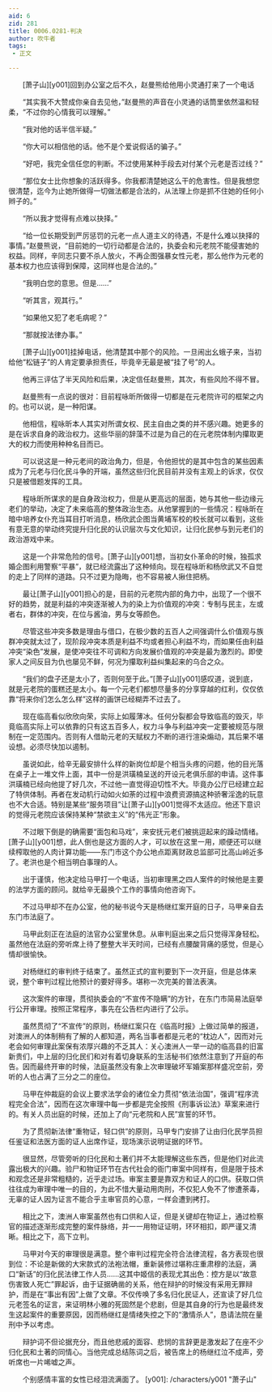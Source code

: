 ```yaml
---
aid: 6
zid: 281
title: 0006.0281-判决
author: 吹牛者
tags: 
 - 正文

---
```




　　[萧子山][y001]回到办公室之后不久，赵曼熊给他用小灵通打来了一个电话

　　“其实我不大赞成你亲自去见他，”赵曼熊的声音在小灵通的话筒里依然温和轻柔，“不过你的心情我可以理解。”

　　“我对他的话半信半疑。”

　　“你大可以相信他的话。他不是个爱说假话的骗子。”

　　“好吧，我完全信任您的判断。不过使用某种手段去对付某个元老是否过线？”

　　“那位女士比你想象的活跃得多。你我都清楚她这么干的危害性。但是我想您很清楚，迄今为止她所做得一切做法都是合法的，从法理上你是抓不住她的任何小辫子的。”

　　“所以我才觉得有点难以抉择。”

　　“给一位长期受到严厉惩罚的元老一点人道主义的待遇，不是什么难以抉择的事情。”赵曼熊说，“目前她的一切行动都是合法的，执委会和元老院不能侵害她的权益。同样，辛同志只要不杀人放火，不再企图强暴女性元老，那么他作为元老的基本权力也应该得到保障，这同样也是合法的。”

　　“我明白您的意思。但是……”

　　“听其言，观其行。”

　　“如果他又犯了老毛病呢？”

　　“那就按法律办事。”

　　[萧子山][y001]挂掉电话，他清楚其中那个的风险。一旦闹出幺蛾子来，当初给他“松链子”的人肯定要承担责任，毕竟辛无最是被“挂了号”的人。

　　他再三评估了半天风险和后果，决定信任赵曼熊，其次，有些风险不得不冒。

　　赵曼熊有一点说的很对：目前程咏昕所做得一切都是在元老院许可的框架之内的。也可以说，是一种阳谋。

　　他相信，程咏昕本人其实对所谓女权、民主自由之类的并不感兴趣。她更多的是在诉求自身的政治权力。这些华丽的辞藻不过是为自己的在元老院体制内攥取更大的权力而使用种种名目而已。

　　可以说这是一种元老间的政治角力，但是，令他担忧的是其中包含的某些因素成为了元老与归化民斗争的开端，虽然这些归化民目前并没有主观上的诉求，仅仅只是被借题发挥的工具。

　　程咏昕所谋求的是自身政治权力，但是从更高远的层面，她与其他一些边缘元老们的举动，决定了未来临高的整体政治生态。从他掌握到的一些情况：程咏昕在暗中培养女仆充当耳目打听消息，杨欣武企图当黄埔军校的校长就可以看到，这些有意无意的举动终究提升归化民的认识层次与文化知识，让归化民参与到元老们的政治游戏中来。

　　这是一个非常危险的信号。[萧子山][y001]想，当初女仆革命的时候，独孤求婚企图利用警察“平暴”，就已经流露出了这种倾向。现在程咏昕和杨欣武又不自觉的走上了同样的道路。只不过更为隐晦，也不容易被人揪住把柄。

　　最让[萧子山][y001]担心的是，目前的元老院内部的角力中，出现了一个很不好的趋势，就是利益的冲突逐渐被人为的染上为价值观的冲突：专制与民主，左或者右，群体的冲突，在位与酱油，男与女等颜色。

　　尽管这些冲突多数是理由与借口，在极少数的五百人之间强调什么价值观与族群冲突就太过了，现阶段冲突本质是利益不均或者担心利益不均，而如果任由利益冲突“染色”发展，是使冲突往不可调和方向发展价值观的冲突是最为激烈的。即使家人之间反目为仇也屡见不鲜，何况为攥取利益纠集起来的乌合之众。

　　“我们的盘子还是太小了，否则何至于此。”[萧子山][y001]感叹道，说到底，就是元老院的蛋糕还是太小。每一个元老们都想尽量多的分享穿越的红利，仅仅依靠“将来你们怎么怎么样”这样的画饼已经糊弄不过去了。

　　现在临高看似欣欣向荣，实际上如履薄冰。任何分裂都会导致临高的毁灭，毕竟临高实际上可以依靠的只有这五百多人，权力斗争与利益冲突一定要被规范与限制在一定范围内。否则有人借助元老的天赋权力不断的进行渲染煽动，其后果不堪设想。必须尽快加以遏制。

　　虽说如此，给辛无最安排什么样的新岗位却是个相当头疼的问题，他的目光落在桌子上一堆文件上面，其中一份是洪璜楠呈送的开设元老俱乐部的申请。这件事洪璜楠已经向他提了好几次，不过他一直觉得迫切性不大。毕竟办公厅已经建立起了特供体制。再者在发动机行动如火如荼的过程中浪费资源搞这种骄奢淫逸的玩意也不大合适。特别是某些“服务项目”让[萧子山][y001]觉得不太适应。他还下意识的觉得元老院应该保持某种“禁欲主义”的“伟光正”形象。

　　不过眼下倒是的确需要“面包和马戏”，来安抚元老们被挑逗起来的躁动情绪。[萧子山][y001]想，此人倒也是这方面的人才，可以放在这里一用，顺便还可以继续榨取他的人肉计算功能——东门市这个办公地点距离财政总监部可比高山岭近多了。老洪也是个相当明白事理的人。

　　出于谨慎，他决定给马甲打一个电话，当初审理黑之四人案件的时候他是主要的法学方面的顾问。就给辛无最换个工作的事情向他咨询下。

　　不过马甲却不在办公室，他的秘书说今天是杨继红案开庭的日子，马甲亲自去东门市法庭了。

　　马甲此刻正在法庭的法官办公室里休息。从审判庭出来之后只觉得浑身轻松。虽然他在法庭的旁听席上待了整整大半天时间，已经有点腰酸背痛的感觉，但是心情却很愉快。

　　对杨继红的审判终于结束了。虽然正式的宣判要到下一次开庭，但是总体来说，整个审判过程比他预计的要好得多。堪称一次完美的普法表演。

　　这次案件的审理，贯彻执委会的“不宣传不隐瞒”的方针，在东门市简易法庭举行公开审理。按照正常程序，事先在公告栏内进行了公示。

　　虽然贯彻了“不宣传”的原则，杨继红案只在《临高时报》上做过简单的报道，对澳洲人的体制稍有了解的人都知道，两名当事者都是元老的“枕边人”，因而对元老会如何审理此案保有浓厚兴趣的不乏其人：关心澳洲人一举一动的临高县的旧富新贵们，中上层的归化民们和对有着切身联系的生活秘书们依然注意到了开庭的布告。因而最终开审的时候，法庭虽然没有象上次审理破坏军婚案那样盛况空前，旁听的人也占满了三分之二的座位。

　　马甲在仲裁庭的会议上要求法学会的诸位全力贯彻“依法治国”，强调“程序流程完全合法”，因而在这次审理中每一步都是完全按照《刑事诉讼法》草案来进行的。有关人员出庭的时候，还加上了向“元老院和人民”宣誓的环节。

　　为了贯彻新法律“重物证，轻口供”的原则，马甲专门安排了让由归化民学员担任鉴证和法医方面的证人出席作证，现场演示说明证据的环节。

　　很显然，尽管旁听的归化民和土著们并不太能理解这些东西，但是他们对此流露出极大的兴趣。验尸和物证环节在古代社会的衙门审案中同样有，但是限于技术和观念还是非常粗糙的，近乎走过场。审案主要是靠双方和证人的口供。获取口供往往成为审理中唯一的目的，为此不惜大量动用肉刑，不仅犯人免不了惨遭荼毒，无辜的证人因为证言不能合乎主审官员的心意，一样会遭到拷打。

　　相比之下，澳洲人审案虽然也有口供和人证，但是关键却在物证上，通过检察官的描述逐渐形成完整的案件脉络，并一一用物证证明，环环相扣，即严谨又清晰。相比之下，高下立判。

　　马甲对今天的审理很是满意。整个审判过程完全符合法律流程，各方表现也很到位：不论是新做的大宋款式的法袍法帽，重新装修过堪称庄重肃穆的法庭，满口“新话”的归化民法律工作人员……这其中姬信的表现尤其出色：控方是以“故意伤害致人死亡”罪起诉，由于证据确凿的关系，他在辩护的时候没有采用无罪辩护，而是在“事出有因”上做了文章。不仅传唤了多名归化民证人，还宣读了好几位元老签名的证言，来证明林小雅的死固然是个悲剧，但是其自身的行为也是最终发生这起案件的重要原因，因而杨继红是情绪失控之下的“激情杀人”，恳请法院在量刑中予以考虑。

　　辩护词不但论据充分，而且他悲戚的面容、悲悯的言辞更是激发起了在座不少归化民和土著的同情心。当他完成总结陈词之后，被告席上的杨继红泣不成声，旁听席也一片唏嘘之声。

　　个别感情丰富的女性已经泪流满面了。
[y001]: /characters/y001 "萧子山"


